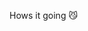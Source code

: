 Hows it going 😼

<!---
GarciaTech2022/GarciaTech2022 is a ✨ special ✨ repository because its `README.md` (this file) appears on your GitHub profile.
You can click the Preview link to take a look at your changes.
--->
